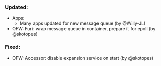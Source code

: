 <!-- ### Breaking Changes:
-  -->

<!-- ### Added:
-  -->

### Updated:
- Apps:
  - Many apps updated for new message queue (by @Willy-JL)
- OFW: Furi: wrap message queue in container, prepare it for epoll (by @skotopes)

### Fixed:
- OFW: Accessor: disable expansion service on start (by @skotopes)

<!-- ### Removed:
-  -->
